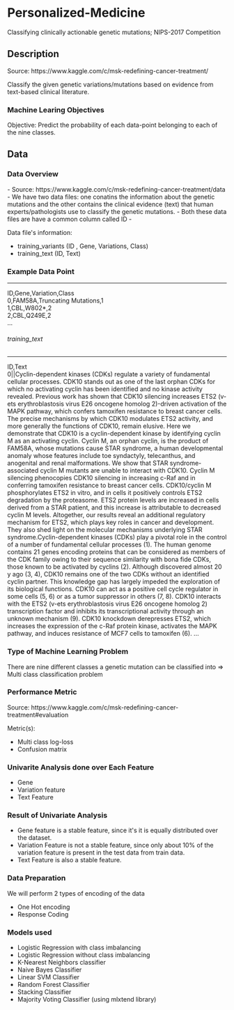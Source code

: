 # Personalized-Medicine
Classifying clinically actionable genetic mutations; NIPS-2017 Competition

<h2>  Description</h2>
<p> Source: https://www.kaggle.com/c/msk-redefining-cancer-treatment/ </p>
<p> Classify the given genetic variations/mutations based on evidence from text-based clinical literature. </p>

<h3>  Machine Learing Objectives  </h3>
<p> Objective: Predict the probability of each data-point belonging to each of the nine classes.
</p>
 
 
 <h2>  Data</h2>
 <h3>  Data Overview</h3>
 - Source: https://www.kaggle.com/c/msk-redefining-cancer-treatment/data
- We have two data files: one conatins the information about the genetic mutations and the other contains the clinical evidence (text) that  human experts/pathologists use to classify the genetic mutations. 
- Both these data files are have a common column called ID
- <p> 
    Data file's information:
    <ul> 
        <li>
        training_variants (ID , Gene, Variations, Class)
        </li>
        <li>
        training_text (ID, Text)
        </li>
    </ul>
</p>

<h3>  Example Data Point</h3>
<hr>
ID,Gene,Variation,Class<br>
0,FAM58A,Truncating Mutations,1 <br>
1,CBL,W802*,2 <br>
2,CBL,Q249E,2 <br>
...

<h6> training_text</h6>
<hr>
ID,Text <br>
0||Cyclin-dependent kinases (CDKs) regulate a variety of fundamental cellular processes. CDK10 stands out as one of the last orphan CDKs for which no activating cyclin has been identified and no kinase activity revealed. Previous work has shown that CDK10 silencing increases ETS2 (v-ets erythroblastosis virus E26 oncogene homolog 2)-driven activation of the MAPK pathway, which confers tamoxifen resistance to breast cancer cells. The precise mechanisms by which CDK10 modulates ETS2 activity, and more generally the functions of CDK10, remain elusive. Here we demonstrate that CDK10 is a cyclin-dependent kinase by identifying cyclin M as an activating cyclin. Cyclin M, an orphan cyclin, is the product of FAM58A, whose mutations cause STAR syndrome, a human developmental anomaly whose features include toe syndactyly, telecanthus, and anogenital and renal malformations. We show that STAR syndrome-associated cyclin M mutants are unable to interact with CDK10. Cyclin M silencing phenocopies CDK10 silencing in increasing c-Raf and in conferring tamoxifen resistance to breast cancer cells. CDK10/cyclin M phosphorylates ETS2 in vitro, and in cells it positively controls ETS2 degradation by the proteasome. ETS2 protein levels are increased in cells derived from a STAR patient, and this increase is attributable to decreased cyclin M levels. Altogether, our results reveal an additional regulatory mechanism for ETS2, which plays key roles in cancer and development. They also shed light on the molecular mechanisms underlying STAR syndrome.Cyclin-dependent kinases (CDKs) play a pivotal role in the control of a number of fundamental cellular processes (1). The human genome contains 21 genes encoding proteins that can be considered as members of the CDK family owing to their sequence similarity with bona fide CDKs, those known to be activated by cyclins (2). Although discovered almost 20 y ago (3, 4), CDK10 remains one of the two CDKs without an identified cyclin partner. This knowledge gap has largely impeded the exploration of its biological functions. CDK10 can act as a positive cell cycle regulator in some cells (5, 6) or as a tumor suppressor in others (7, 8). CDK10 interacts with the ETS2 (v-ets erythroblastosis virus E26 oncogene homolog 2) transcription factor and inhibits its transcriptional activity through an unknown mechanism (9). CDK10 knockdown derepresses ETS2, which increases the expression of the c-Raf protein kinase, activates the MAPK pathway, and induces resistance of MCF7 cells to tamoxifen (6). ... 


<h3>Type of Machine Learning Problem</h3>
<p>
            There are nine different classes a genetic mutation can be classified into => Multi class classification problem
 
</p>

<h3> Performance Metric</h3>
Source: https://www.kaggle.com/c/msk-redefining-cancer-treatment#evaluation

Metric(s): 
* Multi class log-loss 
* Confusion matrix 

### Univarite Analysis done over Each Feature

- Gene
- Variation feature
- Text Feature

### Result of Univariate Analysis
* Gene feature is a stable feature, since it's it is equally distributed over the dataset.
* Variation Feature is not a stable feature, since only about 10% of the variation feature is present in the test data from train data.
* Text Feature is also a stable feature.

<h3> Data Preparation </h3> 
We will perform 2 types of encoding of the data<br>
 <ul> 
        <li>
        One Hot encoding
        </li>
        <li>
        Response Coding
        </li>
    </ul>

### Models used 
* Logistic Regression with class imbalancing
* Logistic Regression without class imbalancing
* K-Nearest Neighbors classifier
* Naive Bayes Classifier
* Linear SVM Classifier
* Random Forest Classifier
* Stacking Classifier
* Majority Voting Classifier (using mlxtend library)


